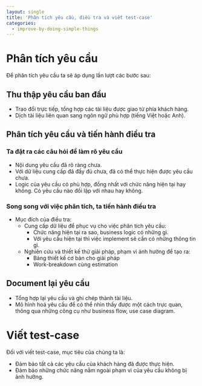 ```yaml
---
layout: single
title: 'Phân tích yêu cầu, điều tra và viết test-case'
categories:
  - improve-by-doing-simple-things
---
```


# Phân tích yêu cầu

Để phân tích yêu cầu ta sẽ áp dụng lần lượt các bước sau:

## Thu thập yêu cầu ban đầu

- Trao đổi trực tiếp, tổng hợp các tài liệu được giao từ phía khách hàng.
- Dịch tài liệu liên quan sang ngôn ngữ phù hợp (tiếng Việt hoặc Anh).

## Phân tích yêu cầu và tiến hành điều tra

### Ta đặt ra các câu hỏi để làm rõ yêu cầu

- Nội dung yêu cầu đã rõ ràng chưa.
- Với dữ liệu cung cấp đã đầy đủ chưa, đã có thể thực hiện được yêu cầu chưa.
- Logic của yêu cầu có phù hợp, đồng nhất với chức năng hiện tại hay không. Có yêu cầu nào đối lập với nhau hay không.

### Song song với việc phân tích, ta tiến hành điều tra

- Mục đích của điều tra:
  - Cung cấp dữ liệu để phục vụ cho việc phân tích yêu cầu:
    - Chức năng hiện tại ra sao, business logic có những gì.
    - Với yêu cầu hiện tại thì việc implement sẽ cần có những thông tin gì.
  - Nghiên cứu và thiết kế thử giải pháp, phạm vi ảnh hưởng để tạo ra:
    - Bảng thiết kế cơ bản cho giải pháp
    - Work-breakdown cùng estimation

## Document lại yêu cầu

- Tổng hợp lại yêu cầu và ghi chép thành tài liệu.
- Mô hình hoá yêu cầu để có thể nhìn thấy được một cách trực quan, thông qua những công cụ như business flow, use case diagram.

# Viết test-case

Đối với viết test-case, mục tiêu của chúng ta là:

- Đảm bảo tất cả các yêu cầu của khách hàng đã được thực hiện.
- Đảm bảo những chức năng nằm ngoài phạm vi của yêu cầu không bị ảnh hưởng.
